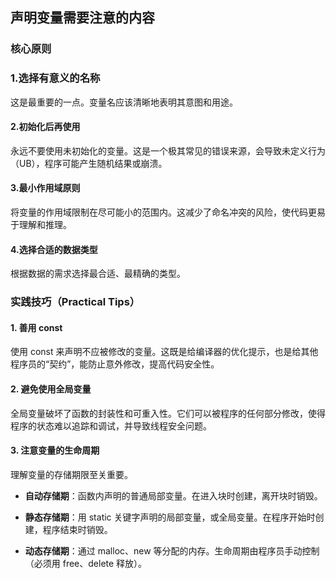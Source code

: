 ## 声明变量需要注意的内容

### 核心原则

### 1.选择有意义的名称
这是最重要的一点。变量名应该清晰地表明其意图和用途。

#### 2.初始化后再使用
永远不要使用未初始化的变量。这是一个极其常见的错误来源，会导致未定义行为（UB），程序可能产生随机结果或崩溃。

#### 3.最小作用域原则
将变量的作用域限制在尽可能小的范围内。这减少了命名冲突的风险，使代码更易于理解和推理。

#### 4.选择合适的数据类型
根据数据的需求选择最合适、最精确的类型。

### 实践技巧（Practical Tips）
#### 1. 善用 const
使用 const 来声明不应被修改的变量。这既是给编译器的优化提示，也是给其他程序员的“契约”，能防止意外修改，提高代码安全性。

#### 2. 避免使用全局变量
全局变量破坏了函数的封装性和可重入性。它们可以被程序的任何部分修改，使得程序的状态难以追踪和调试，并导致线程安全问题。

#### 3. 注意变量的生命周期
理解变量的存储期限至关重要。

- **自动存储期**：函数内声明的普通局部变量。在进入块时创建，离开块时销毁。

- **静态存储期**：用 static 关键字声明的局部变量，或全局变量。在程序开始时创建，程序结束时销毁。

- **动态存储期**：通过 malloc、new 等分配的内存。生命周期由程序员手动控制（必须用 free、delete 释放）。
